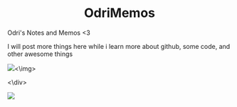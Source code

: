 
<h1 align="center"> OdriMemos </h1>
Odri's Notes and Memos &lt;3

I will post more things here while i learn more about github, some code, and other awesome things

<div id=”mainDiv”>

<img id=”centerdImage” src=”abcd.gif”><\img>

<\div>

![](https://media.giphy.com/media/dz1b117ztVkHBG6b6p/giphy.gif)

